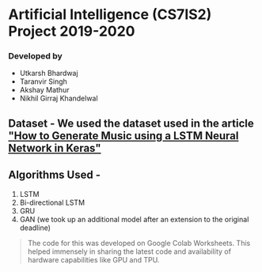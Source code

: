 # Artificial Intelligence (CS7IS2) Project 2019-2020

### Developed by
* Utkarsh Bhardwaj
* Taranvir Singh 
* Akshay Mathur
* Nikhil Girraj Khandelwal

## Dataset - We used the dataset used in the article ["How to Generate Music using a LSTM Neural Network in Keras"](https://towardsdatascience.com/how-to-generate-music-using-a-lstm-neural-network-in-keras-68786834d4c5)

## Algorithms Used - 
1. LSTM 
2. Bi-directional LSTM
3. GRU
4. GAN (we took up an additional model after an extension to the original deadline)

> The code for this was developed on Google Colab Worksheets. This helped immensely in sharing the latest code and availability of hardware capabilities like GPU and TPU.
